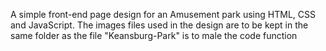 A simple front-end page design for an Amusement park using HTML, CSS and JavaScript.
The images files used in the design are to be kept in the same folder as the file "Keansburg-Park" is to male the code function 
